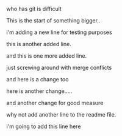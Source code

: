 who has git is difficult

This is the start of something bigger..

i'm adding a new line for testing purposes

this is another added line.

and this is one more added line.

just screwing around with merge conflicts

and here is a  change too

here is another change.....

and another change for good measure

why not add another line to the readme file.

i'm going to add this line here
